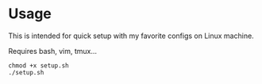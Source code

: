 # Usage

This is intended for quick setup with my favorite configs on Linux machine.

Requires bash, vim, tmux...

```
chmod +x setup.sh
./setup.sh
```

